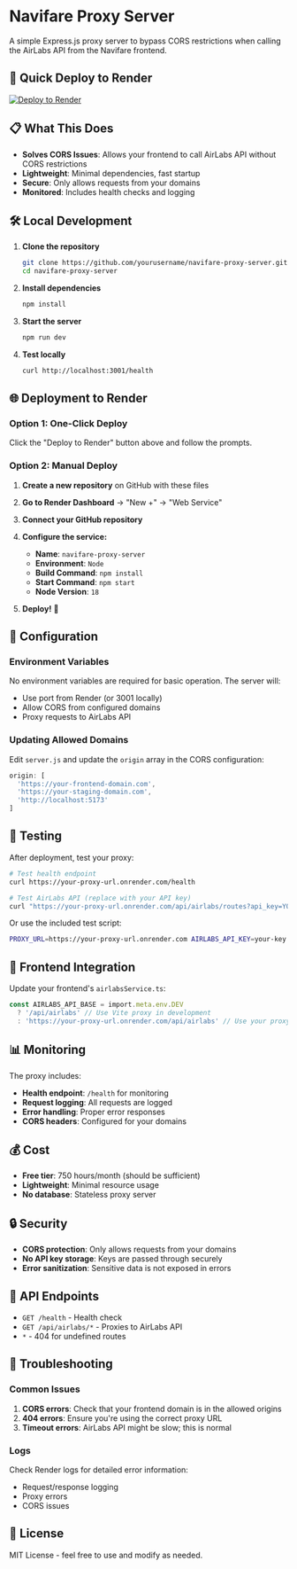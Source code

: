 # Navifare Proxy Server

A simple Express.js proxy server to bypass CORS restrictions when calling the AirLabs API from the Navifare frontend.

## 🚀 Quick Deploy to Render

[![Deploy to Render](https://render.com/images/deploy-to-render-button.svg)](https://render.com/deploy?repo=https://github.com/yourusername/navifare-proxy-server)

## 📋 What This Does

- **Solves CORS Issues**: Allows your frontend to call AirLabs API without CORS restrictions
- **Lightweight**: Minimal dependencies, fast startup
- **Secure**: Only allows requests from your domains
- **Monitored**: Includes health checks and logging

## 🛠️ Local Development

1. **Clone the repository**
   ```bash
   git clone https://github.com/yourusername/navifare-proxy-server.git
   cd navifare-proxy-server
   ```

2. **Install dependencies**
   ```bash
   npm install
   ```

3. **Start the server**
   ```bash
   npm run dev
   ```

4. **Test locally**
   ```bash
   curl http://localhost:3001/health
   ```

## 🌐 Deployment to Render

### Option 1: One-Click Deploy
Click the "Deploy to Render" button above and follow the prompts.

### Option 2: Manual Deploy

1. **Create a new repository** on GitHub with these files
2. **Go to Render Dashboard** → "New +" → "Web Service"
3. **Connect your GitHub repository**
4. **Configure the service:**
   - **Name**: `navifare-proxy-server`
   - **Environment**: `Node`
   - **Build Command**: `npm install`
   - **Start Command**: `npm start`
   - **Node Version**: `18`

5. **Deploy!** 🎉

## 🔧 Configuration

### Environment Variables

No environment variables are required for basic operation. The server will:
- Use port from Render (or 3001 locally)
- Allow CORS from configured domains
- Proxy requests to AirLabs API

### Updating Allowed Domains

Edit `server.js` and update the `origin` array in the CORS configuration:

```javascript
origin: [
  'https://your-frontend-domain.com',
  'https://your-staging-domain.com',
  'http://localhost:5173'
]
```

## 🧪 Testing

After deployment, test your proxy:

```bash
# Test health endpoint
curl https://your-proxy-url.onrender.com/health

# Test AirLabs API (replace with your API key)
curl "https://your-proxy-url.onrender.com/api/airlabs/routes?api_key=YOUR_KEY&dep_iata=ZRH&arr_iata=NRT&limit=5"
```

Or use the included test script:

```bash
PROXY_URL=https://your-proxy-url.onrender.com AIRLABS_API_KEY=your-key node test.js
```

## 🔗 Frontend Integration

Update your frontend's `airlabsService.ts`:

```typescript
const AIRLABS_API_BASE = import.meta.env.DEV 
  ? '/api/airlabs' // Use Vite proxy in development
  : 'https://your-proxy-url.onrender.com/api/airlabs' // Use your proxy in production
```

## 📊 Monitoring

The proxy includes:
- **Health endpoint**: `/health` for monitoring
- **Request logging**: All requests are logged
- **Error handling**: Proper error responses
- **CORS headers**: Configured for your domains

## 💰 Cost

- **Free tier**: 750 hours/month (should be sufficient)
- **Lightweight**: Minimal resource usage
- **No database**: Stateless proxy server

## 🔒 Security

- **CORS protection**: Only allows requests from your domains
- **No API key storage**: Keys are passed through securely
- **Error sanitization**: Sensitive data is not exposed in errors

## 📝 API Endpoints

- `GET /health` - Health check
- `GET /api/airlabs/*` - Proxies to AirLabs API
- `*` - 404 for undefined routes

## 🐛 Troubleshooting

### Common Issues

1. **CORS errors**: Check that your frontend domain is in the allowed origins
2. **404 errors**: Ensure you're using the correct proxy URL
3. **Timeout errors**: AirLabs API might be slow; this is normal

### Logs

Check Render logs for detailed error information:
- Request/response logging
- Proxy errors
- CORS issues

## 📄 License

MIT License - feel free to use and modify as needed.
